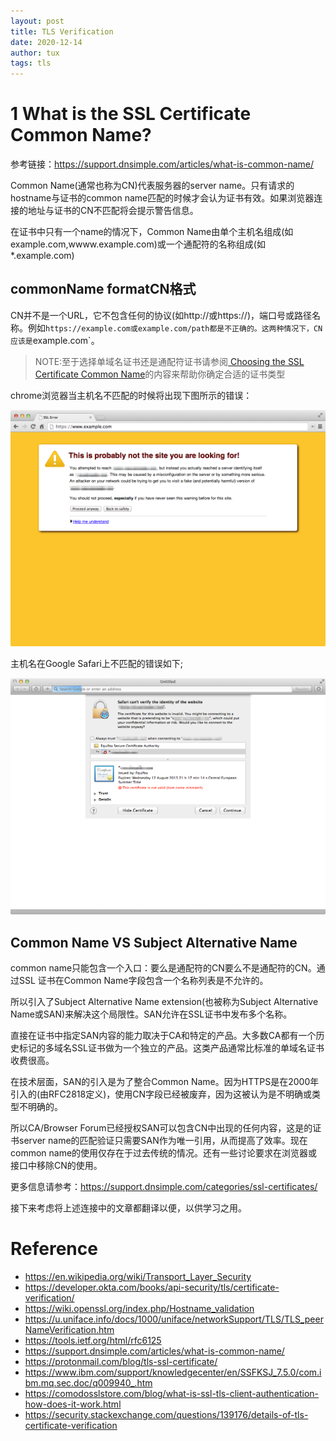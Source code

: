 ```yaml
---
layout: post
title: TLS Verification
date: 2020-12-14
author: tux
tags: tls
---
```


# 1 What is the SSL Certificate Common Name?

参考链接：https://support.dnsimple.com/articles/what-is-common-name/

Common Name(通常也称为CN)代表服务器的server name。只有请求的hostname与证书的common name匹配的时候才会认为证书有效。如果浏览器连接的地址与证书的CN不匹配将会提示警告信息。

在证书中只有一个name的情况下，Common Name由单个主机名组成(如example.com,wwww.example.com)或一个通配符的名称组成(如*.example.com)

## commonName formatCN格式

CN并不是一个URL，它不包含任何的协议(如http://或https://)，端口号或路径名称。例如`https://example.com或example.com/path都是不正确的。这两种情况下，CN应该是`example.com`。

>NOTE:至于选择单域名证书还是通配符证书请参阅[ Choosing the SSL Certificate Common Name](https://support.dnsimple.com/articles/ssl-certificate-names)的内容来帮助你确定合适的证书类型

chrome浏览器当主机名不匹配的时候将出现下图所示的错误：

![](/assets/img/dnsimple-certificate-mismatch-chrome.png)

主机名在Google Safari上不匹配的错误如下;

![](/assets/img/dnsimple-certificate-mismatch-safari.png)

## Common Name VS Subject Alternative Name

common name只能包含一个入口：要么是通配符的CN要么不是通配符的CN。通过SSL 证书在Common Name字段包含一个名称列表是不允许的。

所以引入了Subject Alternative Name extension(也被称为Subject Alternative Name或SAN)来解决这个局限性。SAN允许在SSL证书中发布多个名称。

直接在证书中指定SAN内容的能力取决于CA和特定的产品。大多数CA都有一个历史标记的多域名SSL证书做为一个独立的产品。这类产品通常比标准的单域名证书收费很高。

在技术层面，SAN的引入是为了整合Common Name。因为HTTPS是在2000年引入的(由RFC2818定义)，使用CN字段已经被废弃，因为这被认为是不明确或类型不明确的。

所以CA/Browser Forum已经授权SAN可以包含CN中出现的任何内容，这是的证书server name的匹配验证只需要SAN作为唯一引用，从而提高了效率。现在common name的使用仅存在于过去传统的情况。还有一些讨论要求在浏览器或接口中移除CN的使用。

更多信息请参考：https://support.dnsimple.com/categories/ssl-certificates/

接下来考虑将上述连接中的文章都翻译以便，以供学习之用。

# Reference

- https://en.wikipedia.org/wiki/Transport_Layer_Security
- https://developer.okta.com/books/api-security/tls/certificate-verification/
- https://wiki.openssl.org/index.php/Hostname_validation
- https://u.uniface.info/docs/1000/uniface/networkSupport/TLS/TLS_peerNameVerification.htm
- https://tools.ietf.org/html/rfc6125
- https://support.dnsimple.com/articles/what-is-common-name/
- https://protonmail.com/blog/tls-ssl-certificate/
- https://www.ibm.com/support/knowledgecenter/en/SSFKSJ_7.5.0/com.ibm.mq.sec.doc/q009940_.htm
- https://comodosslstore.com/blog/what-is-ssl-tls-client-authentication-how-does-it-work.html
- https://security.stackexchange.com/questions/139176/details-of-tls-certificate-verification